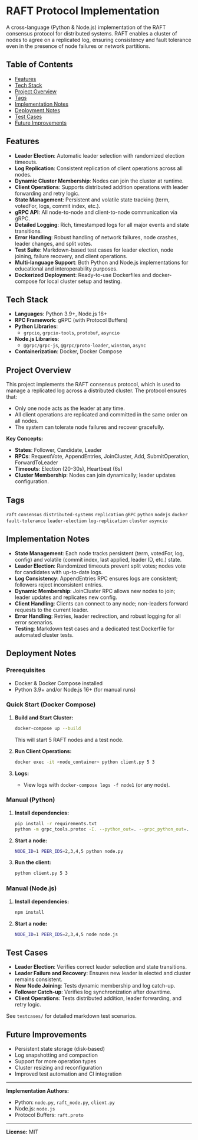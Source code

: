 # RAFT Protocol Implementation

A cross-language (Python & Node.js) implementation of the RAFT consensus protocol for distributed systems. RAFT enables a cluster of nodes to agree on a replicated log, ensuring consistency and fault tolerance even in the presence of node failures or network partitions.

## Table of Contents

- [Features](#features)
- [Tech Stack](#tech-stack)
- [Project Overview](#project-overview)
- [Tags](#tags)
- [Implementation Notes](#implementation-notes)
- [Deployment Notes](#deployment-notes)
- [Test Cases](#test-cases)
- [Future Improvements](#future-improvements)

## Features

- **Leader Election**: Automatic leader selection with randomized election timeouts.
- **Log Replication**: Consistent replication of client operations across all nodes.
- **Dynamic Cluster Membership**: Nodes can join the cluster at runtime.
- **Client Operations**: Supports distributed addition operations with leader forwarding and retry logic.
- **State Management**: Persistent and volatile state tracking (term, votedFor, logs, commit index, etc.).
- **gRPC API**: All node-to-node and client-to-node communication via gRPC.
- **Detailed Logging**: Rich, timestamped logs for all major events and state transitions.
- **Error Handling**: Robust handling of network failures, node crashes, leader changes, and split votes.
- **Test Suite**: Markdown-based test cases for leader election, node joining, failure recovery, and client operations.
- **Multi-language Support**: Both Python and Node.js implementations for educational and interoperability purposes.
- **Dockerized Deployment**: Ready-to-use Dockerfiles and docker-compose for local cluster setup and testing.

## Tech Stack

- **Languages**: Python 3.9+, Node.js 16+
- **RPC Framework**: gRPC (with Protocol Buffers)
- **Python Libraries**:
  - `grpcio`, `grpcio-tools`, `protobuf`, `asyncio`
- **Node.js Libraries**:
  - `@grpc/grpc-js`, `@grpc/proto-loader`, `winston`, `async`
- **Containerization**: Docker, Docker Compose

## Project Overview

This project implements the RAFT consensus protocol, which is used to manage a replicated log across a distributed cluster. The protocol ensures that:

- Only one node acts as the leader at any time.
- All client operations are replicated and committed in the same order on all nodes.
- The system can tolerate node failures and recover gracefully.

**Key Concepts:**
- **States**: Follower, Candidate, Leader
- **RPCs**: RequestVote, AppendEntries, JoinCluster, Add, SubmitOperation, ForwardToLeader
- **Timeouts**: Election (20-30s), Heartbeat (6s)
- **Cluster Membership**: Nodes can join dynamically; leader updates configuration.

## Tags

`raft` `consensus` `distributed-systems` `replication` `gRPC` `python` `nodejs` `docker` `fault-tolerance` `leader-election` `log-replication` `cluster` `asyncio`

## Implementation Notes

- **State Management**: Each node tracks persistent (term, votedFor, log, config) and volatile (commit index, last applied, leader ID, etc.) state.
- **Leader Election**: Randomized timeouts prevent split votes; nodes vote for candidates with up-to-date logs.
- **Log Consistency**: AppendEntries RPC ensures logs are consistent; followers reject inconsistent entries.
- **Dynamic Membership**: JoinCluster RPC allows new nodes to join; leader updates and replicates new config.
- **Client Handling**: Clients can connect to any node; non-leaders forward requests to the current leader.
- **Error Handling**: Retries, leader redirection, and robust logging for all error scenarios.
- **Testing**: Markdown test cases and a dedicated test Dockerfile for automated cluster tests.

## Deployment Notes

### Prerequisites

- Docker & Docker Compose installed
- Python 3.9+ and/or Node.js 16+ (for manual runs)

### Quick Start (Docker Compose)

1. **Build and Start Cluster:**
   ```bash
   docker-compose up --build
   ```
   This will start 5 RAFT nodes and a test node.

2. **Run Client Operations:**
   ```bash
   docker exec -it <node_container> python client.py 5 3
   ```

3. **Logs:**
   - View logs with `docker-compose logs -f node1` (or any node).

### Manual (Python)

1. **Install dependencies:**
   ```bash
   pip install -r requirements.txt
   python -m grpc_tools.protoc -I. --python_out=. --grpc_python_out=. raft.proto
   ```

2. **Start a node:**
   ```bash
   NODE_ID=1 PEER_IDS=2,3,4,5 python node.py
   ```

3. **Run the client:**
   ```bash
   python client.py 5 3
   ```

### Manual (Node.js)

1. **Install dependencies:**
   ```bash
   npm install
   ```

2. **Start a node:**
   ```bash
   NODE_ID=1 PEER_IDS=2,3,4,5 node node.js
   ```

## Test Cases

- **Leader Election**: Verifies correct leader selection and state transitions.
- **Leader Failure and Recovery**: Ensures new leader is elected and cluster remains consistent.
- **New Node Joining**: Tests dynamic membership and log catch-up.
- **Follower Catch-up**: Verifies log synchronization after downtime.
- **Client Operations**: Tests distributed addition, leader forwarding, and retry logic.

See `testcases/` for detailed markdown test scenarios.

## Future Improvements

- Persistent state storage (disk-based)
- Log snapshotting and compaction
- Support for more operation types
- Cluster resizing and reconfiguration
- Improved test automation and CI integration

---

**Implementation Authors:**  
- Python: `node.py`, `raft_node.py`, `client.py`  
- Node.js: `node.js`  
- Protocol Buffers: `raft.proto`

---

**License:** MIT
